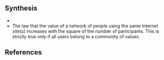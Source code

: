 ## Synthesis
- 
- The law that the value of a network of people using the same Internet site(s) increases with the square of the number of participants. This is strictly true only if all users belong to a community of values.
## References

[^1]: [[Home Page - A Dictionary of Business and Management 6th Edition by Oxford Reference]]